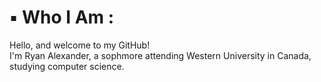 # ▪️ Who I Am :
Hello, and welcome to my GitHub!                                                                                                                                                                 
I'm Ryan Alexander, a sophmore attending Western University in Canada, studying computer science. 

<!--
**RyanAlexanderGitHub/RyanAlexanderGitHub** is a ✨ _special_ ✨ repository because its `README.md` (this file) appears on your GitHub profile.

Here are some ideas to get you started:

- 🔭 I’m currently working on ...
- 🌱 I’m currently learning ...
- 👯 I’m looking to collaborate on ...
- 🤔 I’m looking for help with ...
- 💬 Ask me about ...
- 📫 How to reach me: ...
- 😄 Pronouns: ...
- ⚡ Fun fact: ...
-->
